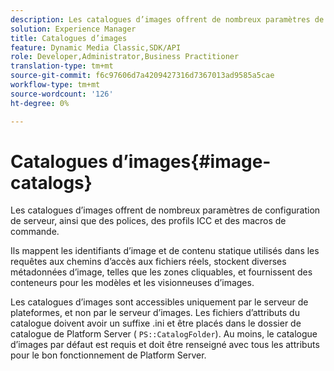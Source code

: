 ```yaml
---
description: Les catalogues d’images offrent de nombreux paramètres de configuration de serveur, ainsi que des polices, des profils ICC et des macros de commande.
solution: Experience Manager
title: Catalogues d’images
feature: Dynamic Media Classic,SDK/API
role: Developer,Administrator,Business Practitioner
translation-type: tm+mt
source-git-commit: f6c97606d7a4209427316d7367013ad9585a5cae
workflow-type: tm+mt
source-wordcount: '126'
ht-degree: 0%

---
```



# Catalogues d’images{#image-catalogs}

Les catalogues d’images offrent de nombreux paramètres de configuration de serveur, ainsi que des polices, des profils ICC et des macros de commande.

Ils mappent les identifiants d’image et de contenu statique utilisés dans les requêtes aux chemins d’accès aux fichiers réels, stockent diverses métadonnées d’image, telles que les zones cliquables, et fournissent des conteneurs pour les modèles et les visionneuses d’images.

Les catalogues d’images sont accessibles uniquement par le serveur de plateformes, et non par le serveur d’images. Les fichiers d’attributs du catalogue doivent avoir un suffixe .ini et être placés dans le dossier de catalogue de Platform Server ( `PS::CatalogFolder`). Au moins, le catalogue d’images par défaut est requis et doit être renseigné avec tous les attributs pour le bon fonctionnement de Platform Server.
